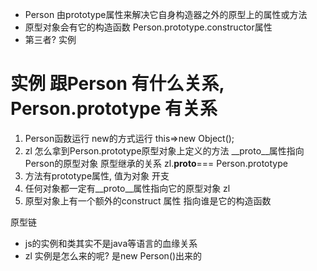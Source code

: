 - Person 由prototype属性来解决它自身构造器之外的原型上的属性或方法
- 原型对象会有它的构造函数 Person.prototype.constructor属性
- 第三者? 实例
# 实例 跟Person 有什么关系, Person.prototype 有关系 
 1. Person函数运行 new的方式运行 this=>new Object();
 2. zl 怎么拿到Person.prototype原型对象上定义的方法   __proto__属性指向Person的原型对象 原型继承的关系
    zl.__proto__=== Person.prototype
 3. 方法有prototype属性, 值为对象  开支
 4. 任何对象都一定有__proto__属性指向它的原型对象  zl
 5. 原型对象上有一个额外的construct 属性 指向谁是它的构造函数
 
 原型链  
 
 
 
 - js的实例和类其实不是java等语言的血缘关系 
 - zl 实例是怎么来的呢? 是new Person()出来的